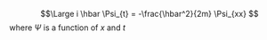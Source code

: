 $$\Large
i \hbar \Psi_{t} = -\frac{\hbar^2}{2m} \Psi_{xx}
$$
where $\Psi$ is a function of $x$ and $t$
